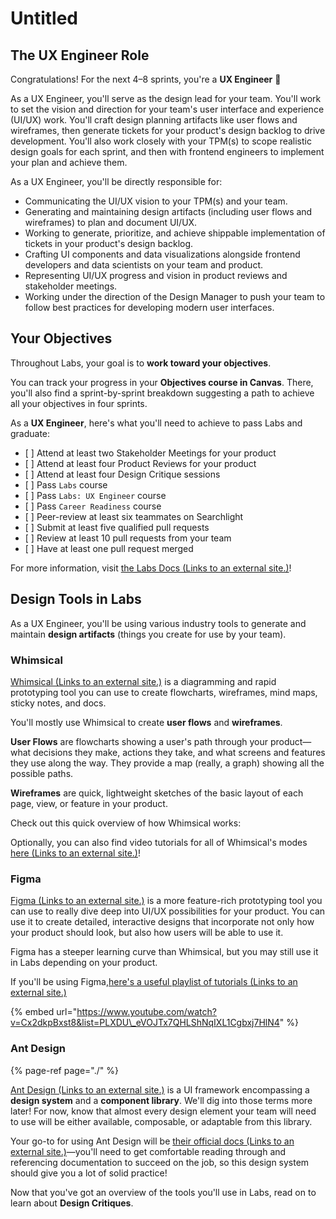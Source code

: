 # Untitled



## The UX Engineer Role

Congratulations! For the next 4–8 sprints, you're a **UX Engineer** 🎉

As a UX Engineer, you'll serve as the design lead for your team. You'll work to set the vision and direction for your team's user interface and experience \(UI/UX\) work. You'll craft design planning artifacts like user flows and wireframes, then generate tickets for your product's design backlog to drive development. You'll also work closely with your TPM\(s\) to scope realistic design goals for each sprint, and then with frontend engineers to implement your plan and achieve them.

As a UX Engineer, you'll be directly responsible for:

* Communicating the UI/UX vision to your TPM\(s\) and your team.
* Generating and maintaining design artifacts \(including user flows and wireframes\) to plan and document UI/UX.
* Working to generate, prioritize, and achieve shippable implementation of tickets in your product's design backlog.
* Crafting UI components and data visualizations alongside frontend developers and data scientists on your team and product.
* Representing UI/UX progress and vision in product reviews and stakeholder meetings.
* Working under the direction of the Design Manager to push your team to follow best practices for developing modern user interfaces.

## Your Objectives

Throughout Labs, your goal is to **work toward your objectives**.

You can track your progress in your **Objectives course in Canvas**. There, you'll also find a sprint-by-sprint breakdown suggesting a path to achieve all your objectives in four sprints.

As a **UX Engineer**, here's what you'll need to achieve to pass Labs and graduate:

* \[ \] Attend at least two Stakeholder Meetings for your product
* \[ \] Attend at least four Product Reviews for your product
* \[ \] Attend at least four Design Critique sessions
* \[ \] Pass `Labs` course
* \[ \] Pass `Labs: UX Engineer` course
* \[ \] Pass `Career Readiness` course
* \[ \] Peer-review at least six teammates on Searchlight
* \[ \] Submit at least five qualified pull requests
* \[ \] Review at least 10 pull requests from your team
* \[ \] Have at least one pull request merged

For more information, visit [the Labs Docs \(Links to an external site.\)](https://docs.labs.lambdaschool.com/)!



## Design Tools in Labs

As a UX Engineer, you'll be using various industry tools to generate and maintain **design artifacts** \(things you create for use by your team\).

### Whimsical

[Whimsical \(Links to an external site.\)](https://whimsical.com/) is a diagramming and rapid prototyping tool you can use to create flowcharts, wireframes, mind maps, sticky notes, and docs.

You'll mostly use Whimsical to create **user flows** and **wireframes**.

**User Flows** are flowcharts showing a user's path through your product—what decisions they make, actions they take, and what screens and features they use along the way. They provide a map \(really, a graph\) showing all the possible paths.

**Wireframes** are quick, lightweight sketches of the basic layout of each page, view, or feature in your product.

Check out this quick overview of how Whimsical works:

Optionally, you can also find video tutorials for all of Whimsical's modes [here \(Links to an external site.\)](https://whimsical.com/whimsical-video-tutorials-Log31dDEDGwf65tBPf24fp)!

### Figma

[Figma \(Links to an external site.\)](https://www.figma.com/) is a more feature-rich prototyping tool you can use to really dive deep into UI/UX possibilities for your product. You can use it to create detailed, interactive designs that incorporate not only how your product should look, but also how users will be able to use it.

Figma has a steeper learning curve than Whimsical, but you may still use it in Labs depending on your product.

If you'll be using Figma,[here's a useful playlist of tutorials \(Links to an external site.\)](https://www.youtube.com/watch?v=Cx2dkpBxst8&list=PLXDU_eVOJTx7QHLShNqIXL1Cgbxj7HlN4)



{% embed url="https://www.youtube.com/watch?v=Cx2dkpBxst8&list=PLXDU\_eVOJTx7QHLShNqIXL1Cgbxj7HlN4" %}





### Ant Design

{% page-ref page="./" %}

[Ant Design \(Links to an external site.\)](https://ant.design/) is a UI framework encompassing a **design system** and a **component library**. We'll dig into those terms more later! For now, know that almost every design element your team will need to use will be either available, composable, or adaptable from this library.

Your go-to for using Ant Design will be [their official docs \(Links to an external site.\)](https://ant.design/docs/react/introduce)—you'll need to get comfortable reading through and referencing documentation to succeed on the job, so this design system should give you a lot of solid practice!

Now that you've got an overview of the tools you'll use in Labs, read on to learn about **Design Critiques**.

